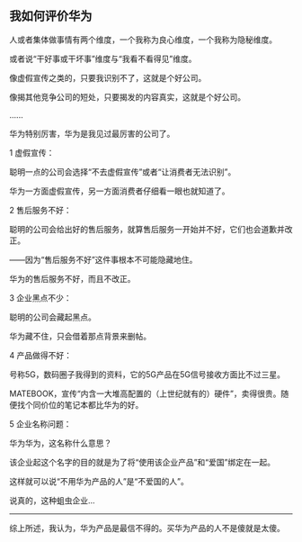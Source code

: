 我如何评价华为
---------

人或者集体做事情有两个维度，一个我称为良心维度，一个我称为隐秘维度。

或者说“干好事或干坏事”维度与“我看不看得见”维度。

像虚假宣传之类的，只要我识别不了，这就是个好公司。

像揭其他竞争公司的短处，只要揭发的内容真实，这就是个好公司。

......

华为特别厉害，华为是我见过最厉害的公司了。

1 虚假宣传：

聪明一点的公司会选择“不去虚假宣传”或者“让消费者无法识别”。

华为一方面虚假宣传，另一方面消费者仔细看一眼也就知道了。

2 售后服务不好：

聪明的公司会给出好的售后服务，就算售后服务一开始并不好，它们也会道歉并改正。

——因为“售后服务不好”这件事根本不可能隐藏地住。

华为的售后服务不好，而且不改正。

3 企业黑点不少：

聪明的公司会藏起黑点。

华为藏不住，只会借着那点背景来删帖。

4 产品做得不好：

号称5G，数码圈子我得到的资料，它的5G产品在5G信号接收方面比不过三星。

MATEBOOK，宣传“内含一大堆高配置的（上世纪就有的）硬件”，卖得很贵。随便找个同价位的笔记本都比华为的好。

5 企业名称问题：

华为华为，这名称什么意思？

该企业起这个名字的目的就是为了将“使用该企业产品”和“爱国”绑定在一起。

这样就可以说“不用华为产品的人”是“不爱国的人”。

说真的，这种蛆虫企业...

-------------------------------

综上所述，我认为，华为产品是最信不得的。买华为产品的人不是傻就是太傻。
